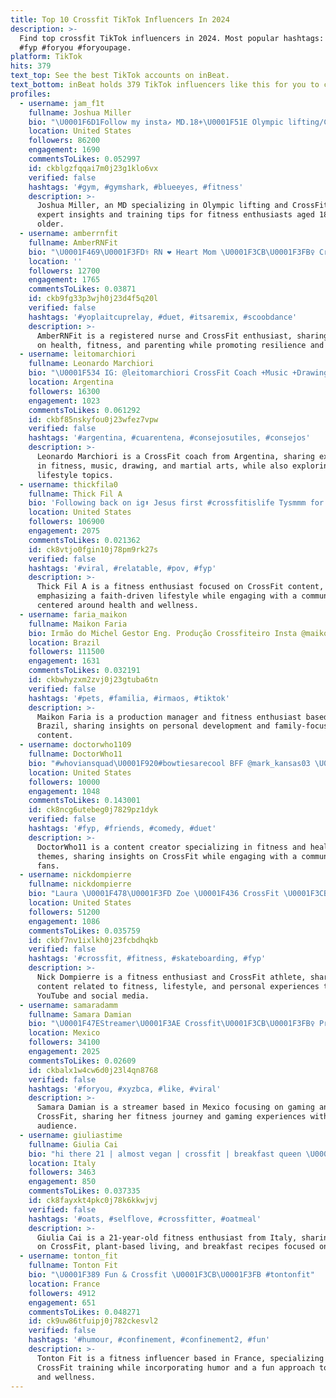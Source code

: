 ```yaml
---
title: Top 10 Crossfit TikTok Influencers In 2024
description: >-
  Find top crossfit TikTok influencers in 2024. Most popular hashtags: #crossfit
  #fyp #foryou #foryoupage.
platform: TikTok
hits: 379
text_top: See the best TikTok accounts on inBeat.
text_bottom: inBeat holds 379 TikTok influencers like this for you to collaborate.
profiles:
  - username: jam_f1t
    fullname: Joshua Miller
    bio: "\U0001F6D1Follow my insta↗️ MD.18+\U0001F51E Olympic lifting/CrossFit \U0001F5A4\U0001F4AA\U0001F3FC\U0001F608"
    location: United States
    followers: 86200
    engagement: 1690
    commentsToLikes: 0.052997
    id: ckblgzfqqai7m0j23g1klo6vx
    verified: false
    hashtags: '#gym, #gymshark, #blueeyes, #fitness'
    description: >-
      Joshua Miller, an MD specializing in Olympic lifting and CrossFit, shares
      expert insights and training tips for fitness enthusiasts aged 18 and
      older.
  - username: amberrnfit
    fullname: AmberRNFit
    bio: "\U0001F469\U0001F3FD‍⚕️ RN ❤️ Heart Mom \U0001F3CB\U0001F3FB‍♀️ Crossfit Fanatic \U0001F984 Unicorn \U0001F64F\U0001F3FBPsalm 31:25"
    location: ''
    followers: 12700
    engagement: 1765
    commentsToLikes: 0.03871
    id: ckb9fg33p3wjh0j23d4f5q20l
    verified: false
    hashtags: '#yoplaitcuprelay, #duet, #itsaremix, #scoobdance'
    description: >-
      AmberRNFit is a registered nurse and CrossFit enthusiast, sharing insights
      on health, fitness, and parenting while promoting resilience and wellness.
  - username: leitomarchiori
    fullname: Leonardo Marchiori
    bio: "\U0001F534 IG: @leitomarchiori CrossFit Coach +Music +Drawing +Martial Arts +Boludeces"
    location: Argentina
    followers: 16300
    engagement: 1023
    commentsToLikes: 0.061292
    id: ckbf85nskyfou0j23wfez7vpw
    verified: false
    hashtags: '#argentina, #cuarentena, #consejosutiles, #consejos'
    description: >-
      Leonardo Marchiori is a CrossFit coach from Argentina, sharing expertise
      in fitness, music, drawing, and martial arts, while also exploring various
      lifestyle topics.
  - username: thickfila0
    fullname: Thick Fil A
    bio: 'Following back on ig⬆️ Jesus first #crossfitislife Tysmmm for 100k!'
    location: United States
    followers: 106900
    engagement: 2075
    commentsToLikes: 0.021362
    id: ck8vtjo0fgin10j78pm9rk27s
    verified: false
    hashtags: '#viral, #relatable, #pov, #fyp'
    description: >-
      Thick Fil A is a fitness enthusiast focused on CrossFit content,
      emphasizing a faith-driven lifestyle while engaging with a community
      centered around health and wellness.
  - username: faria_maikon
    fullname: Maikon Faria
    bio: Irmão do Michel Gestor Eng. Produção Crossfiteiro Insta @maikon_faria
    location: Brazil
    followers: 111500
    engagement: 1631
    commentsToLikes: 0.032191
    id: ckbwhyzxm2zvj0j23gtuba6tn
    verified: false
    hashtags: '#pets, #familia, #irmaos, #tiktok'
    description: >-
      Maikon Faria is a production manager and fitness enthusiast based in
      Brazil, sharing insights on personal development and family-focused
      content.
  - username: doctorwho1109
    fullname: DoctorWho11
    bio: "#whoviansquad\U0001F920#bowtiesarecool BFF @mark_kansas03 \U0001F913☕️#Crossfit"
    location: United States
    followers: 10000
    engagement: 1048
    commentsToLikes: 0.143001
    id: ck8ncg6utebeg0j7829pz1dyk
    verified: false
    hashtags: '#fyp, #friends, #comedy, #duet'
    description: >-
      DoctorWho11 is a content creator specializing in fitness and health
      themes, sharing insights on CrossFit while engaging with a community of
      fans.
  - username: nickdompierre
    fullname: nickdompierre
    bio: "Laura \U0001F478\U0001F3FD Zoe \U0001F436 CrossFit \U0001F3CB\U0001F3FB‍♂️ Youtube \U0001F4FA"
    location: United States
    followers: 51200
    engagement: 1086
    commentsToLikes: 0.035759
    id: ckbf7nv1ixlkh0j23fcbdhqkb
    verified: false
    hashtags: '#crossfit, #fitness, #skateboarding, #fyp'
    description: >-
      Nick Dompierre is a fitness enthusiast and CrossFit athlete, sharing
      content related to fitness, lifestyle, and personal experiences through
      YouTube and social media.
  - username: samaradamm
    fullname: Samara Damian
    bio: "\U0001F47EStreamer\U0001F3AE Crossfit\U0001F3CB\U0001F3FB‍♀️ Proxomamente en Twitch\U0001F647‍♀️ Soy buena onda\U0001F92A"
    location: Mexico
    followers: 34100
    engagement: 2025
    commentsToLikes: 0.02609
    id: ckbalx1w4cw6d0j23l4qn8768
    verified: false
    hashtags: '#foryou, #xyzbca, #like, #viral'
    description: >-
      Samara Damian is a streamer based in Mexico focusing on gaming and
      CrossFit, sharing her fitness journey and gaming experiences with her
      audience.
  - username: giuliastime
    fullname: Giulia Cai
    bio: "hi there 21 | almost vegan | crossfit | breakfast queen \U0001F4F8 IG: novemberregen_"
    location: Italy
    followers: 3463
    engagement: 850
    commentsToLikes: 0.037335
    id: ck8fayxkt4pkc0j78k6kkwjvj
    verified: false
    hashtags: '#oats, #selflove, #crossfitter, #oatmeal'
    description: >-
      Giulia Cai is a 21-year-old fitness enthusiast from Italy, sharing content
      on CrossFit, plant-based living, and breakfast recipes focused on oats.
  - username: tonton_fit
    fullname: Tonton Fit
    bio: "\U0001F389 Fun & Crossfit \U0001F3CB\U0001F3FB #tontonfit"
    location: France
    followers: 4912
    engagement: 651
    commentsToLikes: 0.048271
    id: ck9uw86tfuipj0j782ckesvl2
    verified: false
    hashtags: '#humour, #confinement, #confinement2, #fun'
    description: >-
      Tonton Fit is a fitness influencer based in France, specializing in
      CrossFit training while incorporating humor and a fun approach to fitness
      and wellness.
---
```


